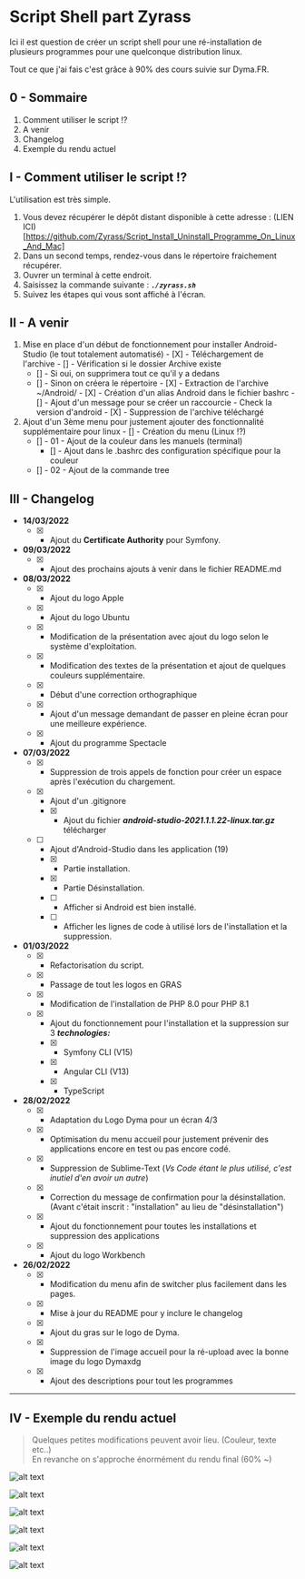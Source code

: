 # Script Shell part Zyrass

Ici il est question de créer un script shell pour une ré-installation de plusieurs programmes pour une
quelconque distribution linux. 

Tout ce que j'ai fais c'est grâce à 90% des cours suivie sur Dyma.FR.

## 0 - Sommaire

1. Comment utiliser le script !?
2. A venir
3. Changelog
4. Exemple du rendu actuel

## I - Comment utiliser le script !?

L'utilisation est très simple.

1. Vous devez récupérer le dépôt distant disponible à cette adresse : (LIEN ICI)[https://github.com/Zyrass/Script_Install_Uninstall_Programme_On_Linux_And_Mac]
2. Dans un second temps, rendez-vous dans le répertoire fraichement récupérer.
3. Ouvrer un terminal à cette endroit.
4. Saisissez la commande suivante : ***`./zyrass.sh`***
5. Suivez les étapes qui vous sont affiché à l'écran.

## II - A venir

  1. Mise en place d'un début de fonctionnement pour installer Android-Studio (le tout totalement automatisé)
    - [X] - Téléchargement de l'archive
    - [] - Vérification si le dossier Archive existe
      - [] - Si oui, on supprimera tout ce qu'il y a dedans
      - [] - Sinon on créera le répertoire
    - [X] - Extraction de l'archive ~/Android/
    - [X] - Création d'un alias Android dans le fichier bashrc
    - [] - Ajout d'un message pour se créer un raccourcie
    - Check la version d'android
    - [X] - Suppression de l'archive téléchargé
  2. Ajout d'un 3ème menu pour justement ajouter des fonctionnalité supplémentaire pour linux
    - [] - Création du menu (Linux !?)  
      - [] - 01 - Ajout de la couleur dans les manuels (terminal)
        - [] - Ajout dans le .bashrc des configuration spécifique pour la couleur
      - [] - 02 - Ajout de la commande tree
## III - Changelog

  - **14/03/2022**
    - [X] - Ajout du **Certificate Authority** pour Symfony.

  - **09/03/2022**
    - [X] - Ajout des prochains ajouts à venir dans le fichier README.md 

  - **08/03/2022**
    - [X] - Ajout du logo Apple
    - [X] - Ajout du logo Ubuntu
    - [X] - Modification de la présentation avec ajout du logo selon le système d'exploitation.
    - [X] - Modification des textes de la présentation et ajout de quelques couleurs supplémentaire.
    - [X] - Début d'une correction orthographique
    - [X] - Ajout d'un message demandant de passer en pleine écran pour une meilleure expérience.
    - [X] - Ajout du programme Spectacle

  - **07/03/2022**
    - [X] - Suppression de trois appels de fonction pour créer un espace après l'exécution du chargement.
    - [X] - Ajout d'un .gitignore
      - [X] - Ajout du fichier ***android-studio-2021.1.1.22-linux.tar.gz*** télécharger
    - [ ] - Ajout d'Android-Studio dans les application (19)
      - [X] - Partie installation.
      - [X] - Partie Désinstallation.
      - [ ] - Afficher si Android est bien installé.
      - [ ] - Afficher les lignes de code à utilisé lors de l'installation et la suppression.
    
  - **01/03/2022**
    - [X] - Refactorisation du script.
    - [X] - Passage de tout les logos en GRAS
    - [X] - Modification de l'installation de PHP 8.0 pour PHP 8.1
    - [X] - Ajout du fonctionnement pour l'installation et la suppression sur 3 ***technologies:***
      - [X] - Symfony CLI (V15)
      - [X] - Angular CLI (V13)
      - [X] - TypeScript

  - **28/02/2022**
    - [X] - Adaptation du Logo Dyma pour un écran 4/3
    - [X] - Optimisation du menu accueil pour justement prévenir des applications encore en test ou pas encore codé.
    - [X] - Suppression de Sublime-Text (*Vs Code étant le plus utilisé, c'est inutiel d'en avoir un autre*)
    - [X] - Correction du message de confirmation pour la désinstallation. (Avant c'était inscrit : "installation" au lieu de "désinstallation")
    - [X] -  Ajout du fonctionnement pour toutes les installations et suppression des applications
    - [X] - Ajout du logo Workbench

  - **26/02/2022**  
    - [X] - Modification du menu afin de switcher plus facilement dans les pages.
    - [X] - Mise à jour du README pour y inclure le changelog
    - [X] - Ajout du gras sur le logo de Dyma.
    - [X] - Suppression de l'image accueil pour la ré-upload avec la bonne image du logo Dymaxdg
    - [X] - Ajout des descriptions pour tout les programmes

---

## IV - Exemple du rendu actuel

> Quelques petites modifications peuvent avoir lieu. (Couleur, texte etc..)<br>
> En revanche on s'approche énormément du rendu final (60% ~)

![alt text](https://github.com/Zyrass/script_shell_perso/blob/master/images/accueil.png?raw=true)

![alt text](https://github.com/Zyrass/script_shell_perso/blob/master/images/presentation.png?raw=true)

![alt text](https://github.com/Zyrass/script_shell_perso/blob/master/images/menu_accueil.png?raw=true)

![alt text](https://github.com/Zyrass/script_shell_perso/blob/master/images/exemple.png?raw=true)

![alt text](https://github.com/Zyrass/script_shell_perso/blob/master/images/choix-15.png?raw=true)

![alt text](https://github.com/Zyrass/script_shell_perso/blob/master/images/quitter.png?raw=true)
